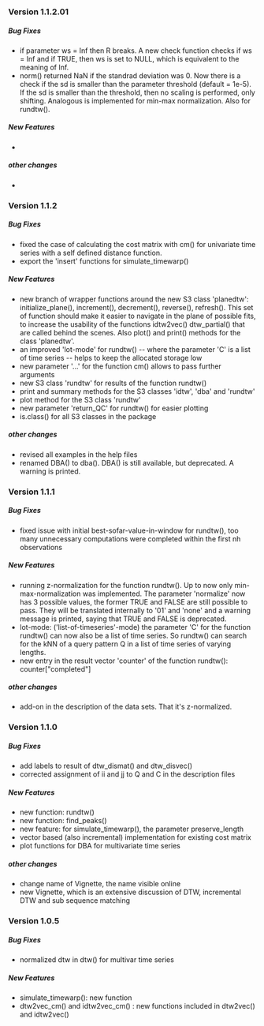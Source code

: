 ### Version 1.1.2.01

##### Bug Fixes

- if parameter ws = Inf then R breaks. A new check function checks if ws = Inf and if TRUE, then ws is set to NULL, which is equivalent to the meaning of Inf.
- norm() returned NaN if the standrad deviation was 0. Now there is a check if the sd is smaller than the parameter threshold (default = 1e-5). If the sd is smaller than the threshold, then no scaling is performed, only shifting. Analogous is implemented for min-max normalization. Also for rundtw().

##### New Features

- 

##### other changes

- 

### Version 1.1.2

##### Bug Fixes

- fixed the case of calculating the cost matrix with cm() for univariate time series with a self defined distance function.
- export the 'insert' functions for simulate_timewarp()


##### New Features

- new branch of wrapper functions around the new S3 class 'planedtw': initialize_plane(), increment(), decrement(), reverse(), refresh(). This set of function should make it easier to navigate in the plane of possible fits, to increase the usability of the functions idtw2vec() dtw_partial() that are called behind the scenes. Also plot() and print() methods for the class 'planedtw'.
- an improved 'lot-mode' for rundtw() -- where the parameter 'C' is a list of time series -- helps to keep the allocated storage low
- new parameter '...' for the function cm() allows to pass further arguments
- new S3 class 'rundtw' for results of the function rundtw()
- print and summary methods for the S3 classes 'idtw', 'dba' and 'rundtw'
- plot method for the S3 class 'rundtw'
- new parameter 'return_QC' for rundtw() for easier plotting
- is.class() for all S3 classes in the package

##### other changes

- revised all examples in the help files
- renamed DBA() to dba(). DBA() is still available, but deprecated. A warning is printed.


### Version 1.1.1

##### Bug Fixes

- fixed issue with initial best-sofar-value-in-window for rundtw(), too many unnecessary computations were completed within the first nh observations

##### New Features

- running z-normalization for the function rundtw(). Up to now only min-max-normalization
was implemented. The parameter 'normalize' now has 3 possible values, the former TRUE and FALSE are still possible to pass. They will be translated internally to '01' and 'none' and a warning message is printed, saying that TRUE and FALSE is deprecated.
- lot-mode: ('list-of-timeseries'-mode) the parameter 'C' for the function rundtw() can now also be a list of time series. So rundtw() can search for the kNN of a query pattern Q in a list of time series of varying lengths.
- new entry in the result vector 'counter' of the function rundtw(): counter["completed"]

##### other changes

- add-on in the description of the data sets. That it's z-normalized.


### Version 1.1.0

##### Bug Fixes

- add labels to result of dtw_dismat() and dtw_disvec()
- corrected assignment of ii and jj to Q and C in the description files

##### New Features

- new function: rundtw()
- new function: find_peaks()
- new feature: for simulate_timewarp(), the parameter preserve_length
- vector based (also incremental) implementation for existing cost matrix
- plot functions for DBA for multivariate time series

##### other changes

- change name of Vignette, the name visible online
- new Vignette, which is an extensive discussion of DTW, incremental DTW
      and sub sequence matching




### Version 1.0.5

##### Bug Fixes
- normalized dtw in dtw() for multivar time series 

##### New Features

- simulate_timewarp(): new function
- dtw2vec_cm() and idtw2vec_cm() : new functions included in dtw2vec() and idtw2vec()
